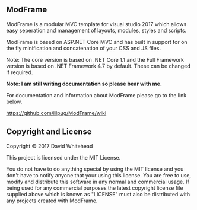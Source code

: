 ## ModFrame
ModFrame is a modular MVC template for visual studio 2017 which allows easy seperation and management of layouts, modules, styles and scripts.

ModFrame is based on ASP.NET Core MVC and has built in support for on the fly minification and concatenation of your CSS and JS files.

Note: The core version is based on .NET Core 1.1 and the Full Framework version is based on .NET Framework 4.7 by default. These can be changed if required.

**Note: I am still writing documentation so please bear with me.**

For documentation and information about ModFrame please go to the link below.

https://github.com/lilpug/ModFrame/wiki

## Copyright and License
Copyright &copy; 2017 David Whitehead

This project is licensed under the MIT License.

You do not have to do anything special by using the MIT license and you don't have to notify anyone that your using this license. You are free to use, modify and distribute this software in any normal and commercial usage. If being used for any commercial purposes the latest copyright license file supplied above which is known as "LICENSE" must also be distributed with any projects created with ModFrame.